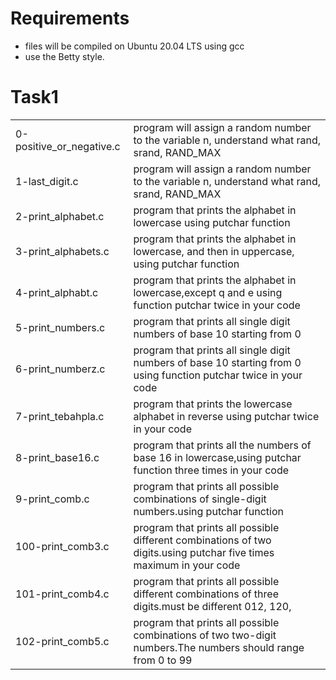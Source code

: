 <h1>Requirements</h1>
<ul>
<li>files will be compiled on Ubuntu 20.04 LTS using gcc</li>
<li> use the Betty style. </li>
</ul>

<h1>Task1</h1>
<table>
<tr>
<td>0-positive_or_negative.c</td>
<td>program will assign a random number to the variable n, understand what rand, srand, RAND_MAX</td>
</tr>

<tr>
<td>1-last_digit.c</td>
<td>program will assign a random number to the variable n, understand what rand, srand, RAND_MAX</td>
</tr>

<tr>
<td>2-print_alphabet.c</td>
<td>program that prints the alphabet in lowercase using putchar function</td>
</tr>

<tr>
<td>3-print_alphabets.c</td>
<td>program that prints the alphabet in lowercase, and then in uppercase, using putchar function</td>
</tr>


<tr>
<td>4-print_alphabt.c</td>
<td>program that prints the alphabet in lowercase,except q and e using function putchar twice in your code</td>
</tr>


<tr>
<td>5-print_numbers.c</td>
<td>program that prints all single digit numbers of base 10 starting from 0</td>
</tr>


<tr>
<td>6-print_numberz.c</td>
<td>program that prints all single digit numbers of base 10 starting from 0 using function putchar twice in your code</td>
</tr>

<tr>
<td>7-print_tebahpla.c</td>
<td>program that prints the lowercase alphabet in reverse using putchar twice in your code</td>
</tr>

<tr>
<td>8-print_base16.c</td>
<td>program that prints all the numbers of base 16 in lowercase,using putchar function three times in your code</td>
</tr>


<tr>
<td>9-print_comb.c</td>
<td>program that prints all possible combinations of single-digit numbers.using putchar function</td>
</tr>


<tr>
<td>100-print_comb3.c</td>
<td>program that prints all possible different combinations of two digits.using putchar five times maximum in your code</td>
</tr>


<tr>
<td>101-print_comb4.c</td>
<td>program that prints all possible different combinations of three digits.must be different 012, 120, </td>
</tr>

<tr>
<td>102-print_comb5.c</td>
<td>program that prints all possible combinations of two two-digit numbers.The numbers should range from 0 to 99</td>
</tr>


</table>
